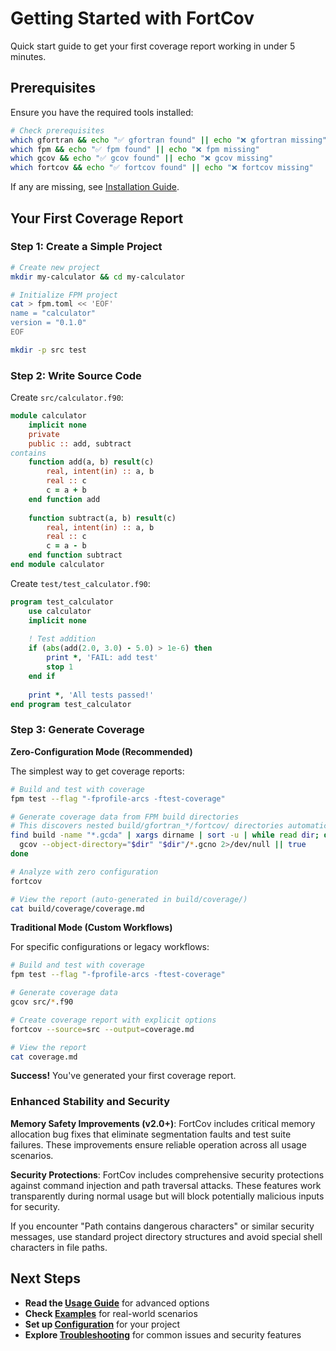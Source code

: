 # Getting Started with FortCov

Quick start guide to get your first coverage report working in under 5 minutes.

## Prerequisites

Ensure you have the required tools installed:

```bash
# Check prerequisites
which gfortran && echo "✅ gfortran found" || echo "❌ gfortran missing"
which fpm && echo "✅ fpm found" || echo "❌ fpm missing"
which gcov && echo "✅ gcov found" || echo "❌ gcov missing"
which fortcov && echo "✅ fortcov found" || echo "❌ fortcov missing"
```

If any are missing, see [Installation Guide](installation.md).

## Your First Coverage Report

### Step 1: Create a Simple Project

```bash
# Create new project
mkdir my-calculator && cd my-calculator

# Initialize FPM project
cat > fpm.toml << 'EOF'
name = "calculator"
version = "0.1.0"
EOF

mkdir -p src test
```

### Step 2: Write Source Code

Create `src/calculator.f90`:

```fortran
module calculator
    implicit none
    private
    public :: add, subtract
contains
    function add(a, b) result(c)
        real, intent(in) :: a, b
        real :: c
        c = a + b
    end function add
    
    function subtract(a, b) result(c)
        real, intent(in) :: a, b
        real :: c
        c = a - b
    end function subtract
end module calculator
```

Create `test/test_calculator.f90`:

```fortran
program test_calculator
    use calculator
    implicit none
    
    ! Test addition
    if (abs(add(2.0, 3.0) - 5.0) > 1e-6) then
        print *, 'FAIL: add test'
        stop 1
    end if
    
    print *, 'All tests passed!'
end program test_calculator
```

### Step 3: Generate Coverage

**Zero-Configuration Mode (Recommended)**

The simplest way to get coverage reports:

```bash
# Build and test with coverage
fpm test --flag "-fprofile-arcs -ftest-coverage"

# Generate coverage data from FPM build directories
# This discovers nested build/gfortran_*/fortcov/ directories automatically
find build -name "*.gcda" | xargs dirname | sort -u | while read dir; do
  gcov --object-directory="$dir" "$dir"/*.gcno 2>/dev/null || true
done

# Analyze with zero configuration
fortcov

# View the report (auto-generated in build/coverage/)
cat build/coverage/coverage.md
```

**Traditional Mode (Custom Workflows)**

For specific configurations or legacy workflows:

```bash
# Build and test with coverage
fpm test --flag "-fprofile-arcs -ftest-coverage"

# Generate coverage data
gcov src/*.f90

# Create coverage report with explicit options
fortcov --source=src --output=coverage.md

# View the report
cat coverage.md
```

**Success!** You've generated your first coverage report.

### Enhanced Stability and Security

**Memory Safety Improvements (v2.0+)**: FortCov includes critical memory allocation bug fixes that eliminate segmentation faults and test suite failures. These improvements ensure reliable operation across all usage scenarios.

**Security Protections**: FortCov includes comprehensive security protections against command injection and path traversal attacks. These features work transparently during normal usage but will block potentially malicious inputs for security.

If you encounter "Path contains dangerous characters" or similar security messages, use standard project directory structures and avoid special shell characters in file paths.

## Next Steps

- **Read the [Usage Guide](usage-guide.md)** for advanced options
- **Check [Examples](examples.md)** for real-world scenarios
- **Set up [Configuration](configuration.md)** for your project
- **Explore [Troubleshooting](troubleshooting.md)** for common issues and security features